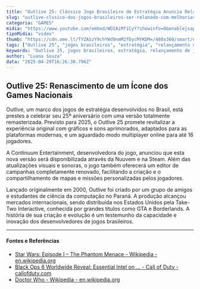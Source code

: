 ```yaml
---
title: "Outlive 25: Clássico Jogo Brasileiro de Estratégia Anuncia Relançamento Remasterizado"
slug: "outlive-clssico-dos-jogos-brasileiros-ser-relanado-com-melhorias"
categoria: "GAMES"
midia: "https://www.youtube.com/embed/WDIAiMfiCyY?showinfo=0&enablejsapi=1"
tipoMidia: "video"
thumb: "https://cdn.ome.lt/TYZASzY9chYWd9nmM2fDycMYKDM=/480x360/smart/extras/conteudos/outlive_7APqUUg.jpg"
tags: ["Outlive 25", "jogos brasileiros", "estratégia", "relançamento de jogos", "games remasterizados", "multiplayer online", "Steam", "Nuuvem", "Continuum Entertainment"]
keywords: "Outlive 25, jogos brasileiros, estratégia, relançamento de jogos, games remasterizados, multiplayer online, Steam, Nuuvem, Continuum Entertainment"
author: "Luana Souza"
data: "2025-04-29T16:26:30.796Z"
---
```


## Outlive 25: Renascimento de um Ícone dos Games Nacionais

Outlive, um marco dos jogos de estratégia desenvolvidos no Brasil, está prestes a celebrar seu 25º aniversário com uma versão totalmente remasterizada. Previsto para 2025, o Outlive 25 promete revitalizar a experiência original com gráficos e sons aprimorados, adaptados para as plataformas modernas, e um aguardado modo multiplayer online para até 16 jogadores.

A Continuum Entertainment, desenvolvedora do jogo, anunciou que esta nova versão será disponibilizada através da Nuuvem e na Steam. Além das atualizações visuais e sonoras, o jogo também oferecerá um editor de campanhas completamente renovado, facilitando a criação e o compartilhamento de mapas e missões personalizadas pelos jogadores.

Lançado originalmente em 2000, Outlive foi criado por um grupo de amigos e estudantes de ciência da computação no Paraná. A produção alcançou mercados internacionais, sendo distribuída nos Estados Unidos pela Take-Two Interactive, conhecida por grandes títulos como GTA e Borderlands. A história de sua criação e evolução é um testemunho da capacidade e inovação dos desenvolvedores de jogos brasileiros.

---

#### Fontes e Referências

- [Star Wars: Episode I – The Phantom Menace - Wikipedia - en.wikipedia.org](https://en.wikipedia.org/wiki/Star_Wars:_Episode_I_%E2%80%93_The_Phantom_Menace)
- [Black Ops 6 Worldwide Reveal: Essential Intel on ... - Call of Duty - callofduty.com](https://www.callofduty.com/blog/2024/06/call-of-duty-black-ops-6-worldwide-reveal-announcement)
- [Doctor Who - Wikipedia - en.wikipedia.org](https://en.wikipedia.org/wiki/Doctor_Who)